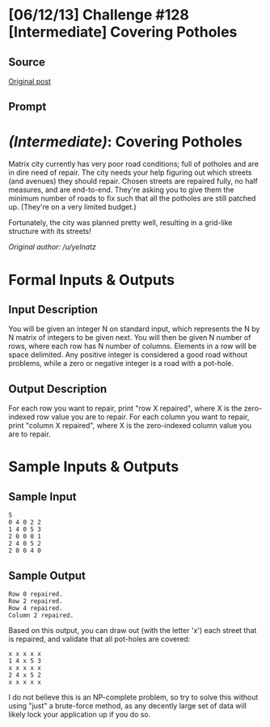 # [06/12/13] Challenge #128 [Intermediate] Covering Potholes

## Source

[Original post](https://old.reddit.com/r/dailyprogrammer/comments/1g7gyi/061213_challenge_128_intermediate_covering/)

## Prompt

# [](#IntermediateIcon) *(Intermediate)*: Covering Potholes

Matrix city currently has very poor road conditions; full of potholes and are in dire need of repair. The city needs your help figuring out which streets (and avenues) they should repair. Chosen streets are repaired fully, no half measures, and are end-to-end. They're asking you to give them the minimum number of roads to fix such that all the potholes are still patched up. (They're on a very limited budget.)

Fortunately, the city was planned pretty well, resulting in a grid-like structure with its streets!

*Original author: /u/yelnatz*

# Formal Inputs & Outputs
## Input Description

You will be given an integer N on standard input, which represents the N by N matrix of integers to be given next. You will then be given N number of rows, where each row has N number of columns. Elements in a row will be space delimited. Any positive integer is considered a good road without problems, while a zero or negative integer is a road with a pot-hole.

## Output Description

For each row you want to repair, print "row X repaired", where X is the zero-indexed row value you are to repair. For each column you want to repair, print "column X repaired", where X is the zero-indexed column value you are to repair.

# Sample Inputs & Outputs
## Sample Input

    5
    0 4 0 2 2
    1 4 0 5 3
    2 0 0 0 1
    2 4 0 5 2
    2 0 0 4 0

## Sample Output

    Row 0 repaired.
    Row 2 repaired.
    Row 4 repaired.
    Column 2 repaired.

Based on this output, you can draw out (with the letter 'x') each street that is repaired, and validate that all pot-holes are covered:

    x x x x x
    1 4 x 5 3
    x x x x x
    2 4 x 5 2
    x x x x x

I do not believe this is an NP-complete problem, so try to solve this without using "just" a brute-force method, as any decently large set of data will likely lock your application up if you do so.
